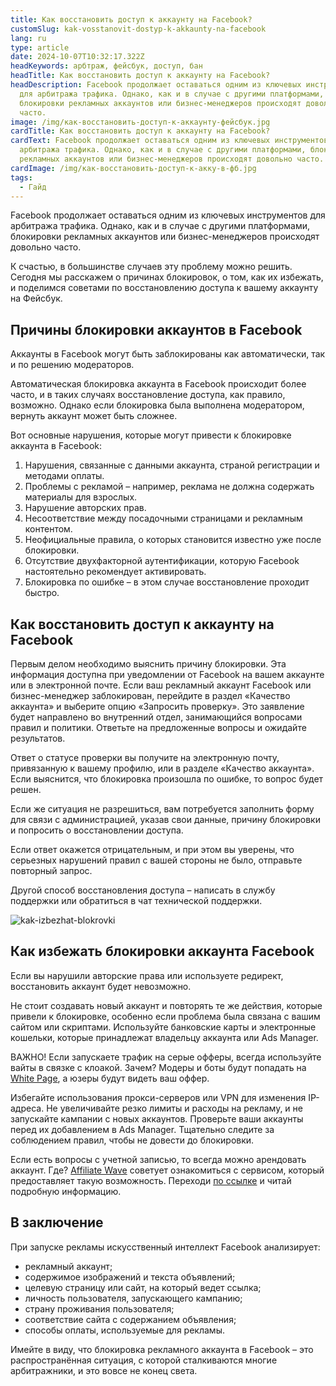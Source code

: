 ```yaml
---
title: Как восстановить доступ к аккаунту на Facebook?
customSlug: kak-vosstanovit-dostyp-k-akkaunty-na-facebook
lang: ru
type: article
date: 2024-10-07T10:32:17.322Z
headKeywords: арбтраж, фейсбук, доступ, бан
headTitle: Как восстановить доступ к аккаунту на Facebook?
headDescription: Facebook продолжает оставаться одним из ключевых инструментов
  для арбитража трафика. Однако, как и в случае с другими платформами,
  блокировки рекламных аккаунтов или бизнес-менеджеров происходят довольно
  часто.
image: /img/как-восстановить-доступ-к-аккаунту-фейсбук.jpg
cardTitle: Как восстановить доступ к аккаунту на Facebook?
cardText: Facebook продолжает оставаться одним из ключевых инструментов для
  арбитража трафика. Однако, как и в случае с другими платформами, блокировки
  рекламных аккаунтов или бизнес-менеджеров происходят довольно часто.
cardImage: /img/как-восстановить-доступ-к-акку-в-фб.jpg
tags:
  - Гайд
---
```

Facebook продолжает оставаться одним из ключевых инструментов для арбитража трафика. Однако, как и в случае с другими платформами, блокировки рекламных аккаунтов или бизнес-менеджеров происходят довольно часто.

К счастью, в большинстве случаев эту проблему можно решить. Сегодня мы расскажем о причинах блокировок, о том, как их избежать, и поделимся советами по восстановлению доступа к вашему аккаунту на Фейсбук.

## Причины блокировки аккаунтов в Facebook

Аккаунты в Facebook могут быть заблокированы как автоматически, так и по решению модераторов.

Автоматическая блокировка аккаунта в Facebook происходит более часто, и в таких случаях восстановление доступа, как правило, возможно. Однако если блокировка была выполнена модератором, вернуть аккаунт может быть сложнее.

Вот основные нарушения, которые могут привести к блокировке аккаунта в Facebook:

1. Нарушения, связанные с данными аккаунта, страной регистрации и методами оплаты.
2. Проблемы с рекламой – например, реклама не должна содержать материалы для взрослых.
3. Нарушение авторских прав.
4. Несоответствие между посадочными страницами и рекламным контентом.
5. Неофициальные правила, о которых становится известно уже после блокировки.
6. Отсутствие двухфакторной аутентификации, которую Facebook настоятельно рекомендует активировать.
7. Блокировка по ошибке – в этом случае восстановление проходит быстро.

## Как восстановить доступ к аккаунту на Facebook

Первым делом необходимо выяснить причину блокировки. Эта информация доступна при уведомлении от Facebook на вашем аккаунте или в электронной почте. Если ваш рекламный аккаунт Facebook или бизнес-менеджер заблокирован, перейдите в раздел «Качество аккаунта» и выберите опцию «Запросить проверку». Это заявление будет направлено во внутренний отдел, занимающийся вопросами правил и политики. Ответьте на предложенные вопросы и ожидайте результатов.

Ответ о статусе проверки вы получите на электронную почту, привязанную к вашему профилю, или в разделе «Качество аккаунта». Если выяснится, что блокировка произошла по ошибке, то вопрос будет решен.

Если же ситуация не разрешиться, вам потребуется заполнить форму для связи с администрацией, указав свои данные, причину блокировки и попросить о восстановлении доступа.

Если ответ окажется отрицательным, и при этом вы уверены, что серьезных нарушений правил с вашей стороны не было, отправьте повторный запрос.

Другой способ восстановления доступа – написать в службу поддержки или обратиться в чат технической поддержки.

![kak-izbezhat-blokrovki](/img/колаб-с-сервисом.jpg "Как избежать блокировки")

## Как избежать блокировки аккаунта Facebook

Если вы нарушили авторские права или используете редирект, восстановить аккаунт будет невозможно.

Не стоит создавать новый аккаунт и повторять те же действия, которые привели к блокировке, особенно если проблема была связана с вашим сайтом или скриптами. Используйте банковские карты и электронные кошельки, которые принадлежат владельцу аккаунта или Ads Manager.

ВАЖНО! Если запускаете трафик на серые офферы, всегда используйте вайты в связке с клоакой. Зачем? Модеры и боты будут попадать на <a href="https://affiliate-wave.net/tools/trust-rdp/" rel="dofollow">White Page</a>, а юзеры будут видеть ваш оффер. 

Избегайте использования прокси-серверов или VPN для изменения IP-адреса. Не увеличивайте резко лимиты и расходы на рекламу, и не запускайте кампании с новых аккаунтов. Проверьте ваши аккаунты перед их добавлением в Ads Manager. Тщательно следите за соблюдением правил, чтобы не довести до блокировки.

Если есть вопросы с учетной записью, то всегда можно арендовать аккаунт. Где? <a href="https://affiliate-wave.net/tools/trust-rdp/" rel="dofollow">Affiliate Wave</a> советует ознакомиться с сервисом, который предоставляет такую возможность. Переходи <a href="https://affiliate-wave.net/tools/trust-rdp/" rel="dofollow">по ссылке</a> и читай подробную информацию.  

## В заключение

При запуске рекламы искусственный интеллект Facebook анализирует:

* рекламный аккаунт;
* содержимое изображений и текста объявлений;
* целевую страницу или сайт, на который ведет ссылка;
* личность пользователя, запускающего кампанию;
* страну проживания пользователя;
* соответствие сайта с содержанием объявления;
* способы оплаты, используемые для рекламы.

Имейте в виду, что блокировка рекламного аккаунта в Facebook – это распространённая ситуация, с которой сталкиваются многие арбитражники, и это вовсе не конец света.